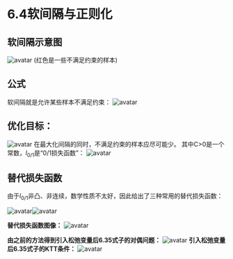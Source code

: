 # 6.4软间隔与正则化

## 软间隔示意图
![avatar](\软间隔示意图.png)
(红色是一些不满足约束的样本)

## 公式
软间隔就是允许某些样本不满足约束：
![avatar](\软间隔公式.png)

## 优化目标：
![avatar](\优化目标.png)
在最大化间隔的同时，不满足约束的样本应尽可能少。
其中C>0是一个常数，$l_{0/1}$是“0/1损失函数”：
![avatar](\0or1损失函数.png)

## 替代损失函数
由于$l_{0/1}$非凸、非连续，数学性质不太好，因此给出了三种常用的替代损失函数：

![avatar](\替代损失函数.png)![avatar](\替代损失函数变形.png)

**替代损失函数图像：**
![avatar](\替代损失函数图像.png)

**由之前的方法得到引入松弛变量后6.35式子的对偶问题：**
![avatar](\松弛变量的对偶问题.png)
**引入松弛变量后6.35式子的KTT条件：**
![avatar](\松弛变量的KTT条件.png)